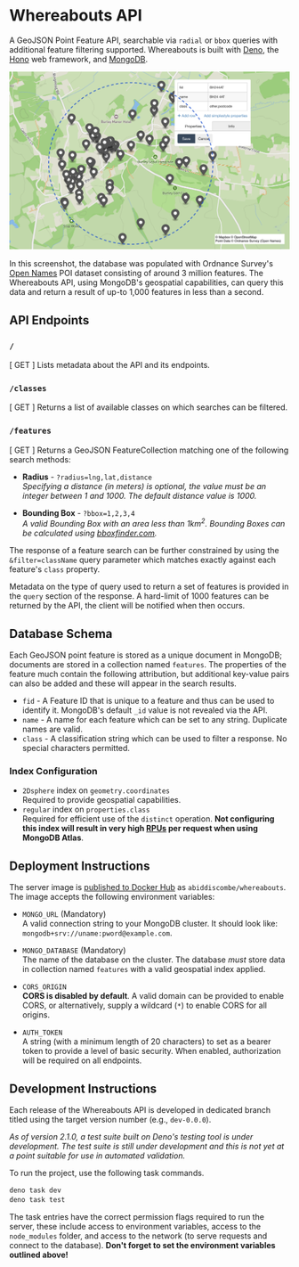 # Whereabouts API
A GeoJSON Point Feature API, searchable via `radial` or `bbox` queries with additional feature filtering supported. Whereabouts is built with [Deno](https://deno.com/runtime), the [Hono](https://honojs.dev) web framework, and [MongoDB](https://www.mongodb.com).

![Screenshot of a Whereabouts API response](media/banner.png)

In this screenshot, the database was populated with Ordnance Survey's [Open Names](https://osdatahub.os.uk/docs/names/overview) POI dataset consisting of around 3 million features. The Whereabouts API, using MongoDB's geospatial capabilities, can query this data and return a result of up-to 1,000 features in less than a second.

## API Endpoints

### `/`
[ GET ] Lists metadata about the API and its endpoints.

### `/classes`
[ GET ] Returns a list of available classes on which searches can be filtered.

### `/features`
[ GET ] Returns a GeoJSON FeatureCollection matching one of the following search methods:

- **Radius** - `?radius=lng,lat,distance`  
*Specifying a distance (in meters) is optional, the value must be an integer between 1 and 1000. The default distance value is 1000.*

- **Bounding Box** - `?bbox=1,2,3,4`  
*A valid Bounding Box with an area less than 1km<sup>2</sup>. Bounding Boxes can be calculated using [bboxfinder.com](http://bboxfinder.com).*

The response of a feature search can be further constrained by using the `&filter=className` query parameter which matches exactly against each feature's `class` property.

Metadata on the type of query used to return a set of features is provided in the `query` section of the response. A hard-limit of 1000 features can be returned by the API, the client will be notified when then occurs.

## Database Schema
Each GeoJSON point feature is stored as a unique document in MongoDB; documents are stored in a collection named `features`. The properties of the feature much contain the following attribution, but additional key-value pairs can also be added and these will appear in the search results.
- `fid` -  A Feature ID that is unique to a feature and thus can be used to identify it. MongoDB's default `_id` value is not revealed via the API.
- `name` - A name for each feature which can be set to any string. Duplicate names are valid.
- `class` - A classification string which can be used to filter a response. No special characters permitted.



### Index Configuration
- `2Dsphere` index on `geometry.coordinates`\
Required to provide geospatial capabilities.
- `regular` index on `properties.class`\
Required for efficient use of the `distinct` operation. **Not configuring this index will result in very high [RPUs](https://www.mongodb.com/pricing) per request when using MongoDB Atlas**.

## Deployment Instructions
The server image is [published to Docker Hub](https://hub.docker.com/r/abiddiscombe/whereabouts) as `abiddiscombe/whereabouts`. The image accepts the following environment variables:

- `MONGO_URL` (Mandatory)  
A valid connection string to your MongoDB cluster. It should look like: `mongodb+srv://uname:pword@example.com`.

- `MONGO_DATABASE` (Mandatory)   
The name of the database on the cluster. The database *must* store data in collection named `features` with a valid geospatial index applied.

- `CORS_ORIGIN`  
**CORS is disabled by default**. A valid domain can be provided to enable CORS, or alternatively, supply a wildcard (`*`) to enable CORS for all origins.

- `AUTH_TOKEN`  
A string (with a minimum length of 20 characters) to set as a bearer token to provide a level of basic security. When enabled, authorization will be required on all endpoints.

## Development Instructions
Each release of the Whereabouts API is developed in dedicated branch titled using the target version number (e.g., `dev-0.0.0`).

*As of version 2.1.0, a test suite built on Deno's testing tool is under development. The test suite is still under development and this is not yet at a point suitable for use in automated validation.*

To run the project, use the following task commands.
```bash
deno task dev
deno task test
```

The task entries have the correct permission flags required to run the server, these include access to environment variables, access to the `node_modules` folder, and access to the network (to serve requests and connect to the database). **Don't forget to set the environment variables outlined above!**
